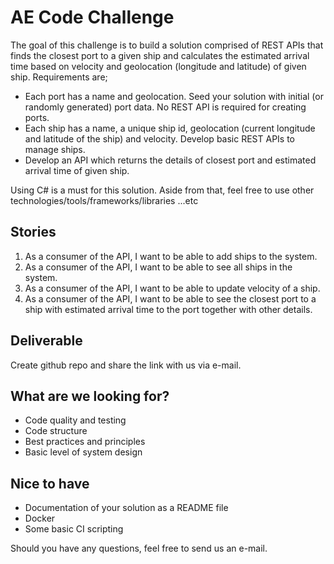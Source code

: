 # AE Code Challenge

The goal of this challenge is to build a solution comprised of REST APIs that finds the closest port to a given ship and calculates the estimated arrival time based on velocity and geolocation (longitude and latitude) of given ship. Requirements are;

* Each port has a name and geolocation. Seed your solution with initial (or randomly generated) port data. No REST API is required for creating ports. 
* Each ship has a name, a unique ship id, geolocation (current longitude and latitude of the ship) and velocity. Develop basic REST APIs to manage ships.
* Develop an API which returns the details of closest port and estimated arrival time of given ship.

Using C# is a must for this solution. Aside from that, feel free to use other technologies/tools/frameworks/libraries ...etc

## Stories
1. As a consumer of the API, I want to be able to add ships to the system.
2. As a consumer of the API, I want to be able to see all ships in the system.
3. As a consumer of the API, I want to be able to update velocity of a ship.
4. As a consumer of the API, I want to be able to see the closest port to a ship with estimated arrival time to the port together with other details.

## Deliverable

Create github repo and share the link with us via e-mail.

## What are we looking for?

* Code quality and testing
* Code structure
* Best practices and principles
* Basic level of system design

## Nice to have

* Documentation of your solution as a README file
* Docker
* Some basic CI scripting

Should you have any questions, feel free to send us an e-mail.